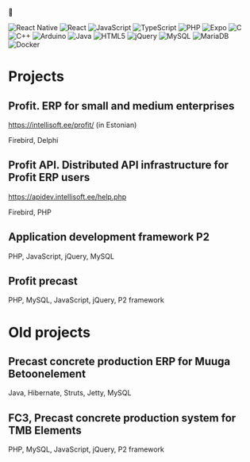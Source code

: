 👋

![React Native](https://img.shields.io/badge/react_native-%2320232a.svg?style=for-the-badge&logo=react&logoColor=%2361DAFB)
![React](https://img.shields.io/badge/react-%2320232a.svg?style=for-the-badge&logo=react&logoColor=%2361DAFB)
![JavaScript](https://img.shields.io/badge/javascript-%23323330.svg?style=for-the-badge&logo=javascript&logoColor=%23F7DF1E)
![TypeScript](https://img.shields.io/badge/typescript-%23007ACC.svg?style=for-the-badge&logo=typescript&logoColor=white)
![PHP](https://img.shields.io/badge/php-%23777BB4.svg?style=for-the-badge&logo=php&logoColor=white)
![Expo](https://img.shields.io/badge/expo-1C1E24?style=for-the-badge&logo=expo&logoColor=#D04A37)
![C](https://img.shields.io/badge/c-%2300599C.svg?style=for-the-badge&logo=c&logoColor=white)
![C++](https://img.shields.io/badge/c++-%2300599C.svg?style=for-the-badge&logo=c%2B%2B&logoColor=white)
![Arduino](https://img.shields.io/badge/-Arduino-00979D?style=for-the-badge&logo=Arduino&logoColor=white)
![Java](https://img.shields.io/badge/java-%23ED8B00.svg?style=for-the-badge&logo=java&logoColor=white)
![HTML5](https://img.shields.io/badge/html5-%23E34F26.svg?style=for-the-badge&logo=html5&logoColor=white)
![jQuery](https://img.shields.io/badge/jquery-%230769AD.svg?style=for-the-badge&logo=jquery&logoColor=white)
![MySQL](https://img.shields.io/badge/mysql-%2300f.svg?style=for-the-badge&logo=mysql&logoColor=white)
![MariaDB](https://img.shields.io/badge/MariaDB-003545?style=for-the-badge&logo=mariadb&logoColor=white)
![Docker](https://img.shields.io/badge/docker-%230db7ed.svg?style=for-the-badge&logo=docker&logoColor=white)


<!---
[![GitHub Streak](https://github-readme-streak-stats.herokuapp.com/?user=tihhanovski)](https://git.io/streak-stats)
--->

# Projects #
  ## Profit. ERP for small and medium enterprises ## 
  https://intellisoft.ee/profit/ (in Estonian)

  Firebird, Delphi
  
  ## Profit API. Distributed API infrastructure for Profit ERP users ##
  https://apidev.intellisoft.ee/help.php
  
  Firebird, PHP
  
  ## Application development framework P2 ##  
  PHP, JavaScript, jQuery, MySQL
  
  ## Profit precast ##
  PHP, MySQL, JavaScript, jQuery, P2 framework

<!---  
  ## Tabloo, open-source bus stop display ##
  https://github.com/tihhanovski/tabloo/ (in Estonian)
  C++, PHP, MySQL, ESP32, Arduino, PlatformIO
--->

# Old projects #
  ## Precast concrete production ERP for Muuga Betoonelement ##
  Java, Hibernate, Struts, Jetty, MySQL
  
  ## FC3, Precast concrete production system for TMB Elements ##
  PHP, MySQL, JavaScript, jQuery, P2 framework

<!---
tihhanovski/tihhanovski is a ✨ special ✨ repository because its `README.md` (this file) appears on your GitHub profile.
You can click the Preview link to take a look at your changes.
--->
